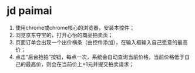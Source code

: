 # jd paimai

 1. 使用chrome或chrome核心的浏览器，安装本控件；
 2. 浏览京东夺宝的，打开心怡的商品拍卖页；
 3. 页面订单会出现一个出价横条（由控件添加），在输入框输入自己愿意的最高价；
 4. 点击“后台抢拍”按钮，每点一次，系统会自动查询当前价格，当前价格低于自己的最高价，则会在当前价上+1元并提交拍卖请求；
